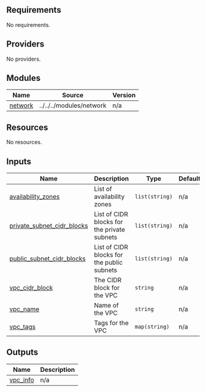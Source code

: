 <!-- BEGINNING OF PRE-COMMIT-TERRAFORM DOCS HOOK -->
## Requirements

No requirements.

## Providers

No providers.

## Modules

| Name | Source | Version |
|------|--------|---------|
| <a name="module_network"></a> [network](#module\_network) | ../../../modules/network | n/a |

## Resources

No resources.

## Inputs

| Name | Description | Type | Default | Required |
|------|-------------|------|---------|:--------:|
| <a name="input_availability_zones"></a> [availability\_zones](#input\_availability\_zones) | List of availability zones | `list(string)` | n/a | yes |
| <a name="input_private_subnet_cidr_blocks"></a> [private\_subnet\_cidr\_blocks](#input\_private\_subnet\_cidr\_blocks) | List of CIDR blocks for the private subnets | `list(string)` | n/a | yes |
| <a name="input_public_subnet_cidr_blocks"></a> [public\_subnet\_cidr\_blocks](#input\_public\_subnet\_cidr\_blocks) | List of CIDR blocks for the public subnets | `list(string)` | n/a | yes |
| <a name="input_vpc_cidr_block"></a> [vpc\_cidr\_block](#input\_vpc\_cidr\_block) | The CIDR block for the VPC | `string` | n/a | yes |
| <a name="input_vpc_name"></a> [vpc\_name](#input\_vpc\_name) | Name of the VPC | `string` | n/a | yes |
| <a name="input_vpc_tags"></a> [vpc\_tags](#input\_vpc\_tags) | Tags for the VPC | `map(string)` | n/a | yes |

## Outputs

| Name | Description |
|------|-------------|
| <a name="output_vpc_info"></a> [vpc\_info](#output\_vpc\_info) | n/a |
<!-- END OF PRE-COMMIT-TERRAFORM DOCS HOOK -->